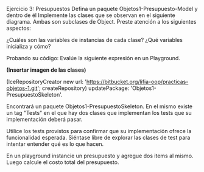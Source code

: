 Ejercicio 3: Presupuestos
Defina un paquete Objetos1-Presupuesto-Model y dentro de él Implemente las clases que se observan en el siguiente diagrama. Ambas son subclases de Object. Preste atención a los siguientes aspectos:

¿Cuáles son las variables de instancias de cada clase?
¿Qué variables inicializa y cómo?

Probando su código: 
Evalúe la siguiente expresión en un Playground.

**(Insertar imagen de las clases)**

 (IceRepositoryCreator new
  	url: 'https://bitbucket.org/lifia-oop/practicas-objetos-1.git';
  	createRepository) updatePackage: 'Objetos1-PresupuestoSkeleton'.

Encontrará un paquete Objetos1-PresupuestoSkeleton. En el mismo existe un tag "Tests" en el que hay dos clases que implementan los tests que su implementación deberá pasar. 

Utilice los tests provistos para confirmar que su implementación ofrece la funcionalidad esperada. Siéntase libre de explorar las clases de test para intentar entender qué es lo que hacen.  

En un playground instancie un presupuesto y agregue dos items al mismo. Luego calcule el costo total del presupuesto.
